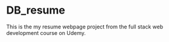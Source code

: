 # DB_resume

This is the my resume webpage project from the full stack web development course on Udemy.
